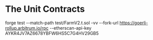 # The Unit Contracts

forge test --match-path test/FarmV2.t.sol -vv --fork-url https://goerli-rollup.arbitrum.io/rpc --etherscan-api-key  AYKR4JV7AZ6678YBFW6HS5C7G4HV29GB5